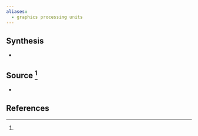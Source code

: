 ```yaml
---
aliases:
  - graphics processing units
---
```

## Synthesis
- 
## Source [^1]
- 
## References

[^1]: